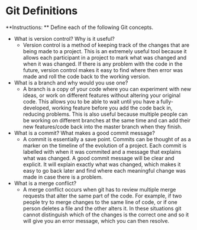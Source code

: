 # Git Definitions

**Instructions: ** Define each of the following Git concepts.

* What is version control?  Why is it useful?
    - Version control is a method of keeping track of the changes that are being made to a project. This is an extremely useful tool because it allows each participant in a project to mark what was changed and when it was changed. If there is any problem with the code in the future, version control makes it easy to find where then error was made and roll the code back to the working version. 
* What is a branch and why would you use one?
    - A branch is a copy of your code where you can experiment with new ideas, or work on different features without altering your original code. This allows you to be able to wait until you have a fully-developed, working feature before you add the code back in, reducing problems. This is also useful because multiple people can be working on different branches at the same time and can add their new features/code back into the master branch when they finish. 
* What is a commit? What makes a good commit message?
    - A commit is essentially a save point. Commits can be thought of as a marker on the timeline of the evolution of a project. Each commit is labelled with when it was commited and a message that explains what was changed. A good commit message will be clear and explicit. It will explain exactly what was changed, which makes it easy to go back later and find where each meaningful change was made in case there is a problem. 
* What is a merge conflict?
    - A merge conflict occurs when git has to review multiple merge requests that alter the same part of the code. For example, if two people try to merge changes to the same line of code, or if one person deletes a file and the other alters it. In these situations git cannot distinguish which of the changes is the correct one and so it will give you an error message, which you can then resolve. 